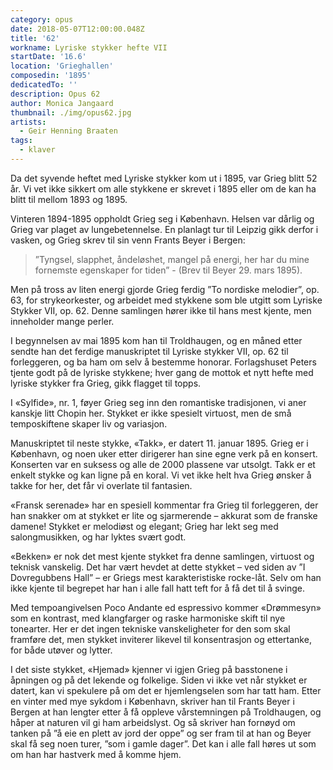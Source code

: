 ```yaml
---
category: opus
date: 2018-05-07T12:00:00.048Z
title: '62'
workname: Lyriske stykker hefte VII
startDate: '16.6'
location: 'Grieghallen'
composedin: '1895'
dedicatedTo: ''
description: Opus 62
author: Monica Jangaard
thumbnail: ./img/opus62.jpg
artists:
  - Geir Henning Braaten
tags:
  - klaver
---
```

Da det syvende heftet med Lyriske stykker kom ut i 1895, var Grieg blitt 52 år. Vi vet ikke sikkert om alle stykkene er skrevet i 1895 eller om de kan ha blitt til mellom 1893 og 1895.

Vinteren 1894-1895 oppholdt Grieg seg i København. Helsen var dårlig og Grieg var plaget av lungebetennelse. En planlagt tur til Leipzig gikk derfor i vasken, og Grieg skrev til sin venn Frants Beyer i Bergen:  

> ”Tyngsel, slapphet, åndeløshet, mangel på energi, her har du mine fornemste egenskaper for tiden” - (Brev til Beyer 29. mars 1895).

Men på tross av liten energi gjorde Grieg ferdig ”To nordiske melodier”, op. 63, for strykeorkester, og arbeidet med stykkene som ble utgitt som Lyriske Stykker VII, op. 62. Denne samlingen hører ikke til hans mest kjente, men inneholder mange perler.

I begynnelsen av mai 1895 kom han til Troldhaugen, og en måned etter sendte han det ferdige manuskriptet til Lyriske stykker VII, op. 62 til forleggeren, og ba ham om selv å bestemme honorar. Forlagshuset Peters tjente godt på de lyriske stykkene; hver gang de mottok et nytt hefte med lyriske stykker fra Grieg, gikk flagget til topps.

I «Sylfide», nr. 1, føyer Grieg seg inn den romantiske tradisjonen, vi aner kanskje litt Chopin her. Stykket er ikke spesielt virtuost, men de små temposkiftene skaper liv og variasjon.

Manuskriptet til neste stykke, «Takk», er datert 11. januar 1895. Grieg er i København, og noen uker etter dirigerer han sine egne verk på en konsert. Konserten var en suksess og alle de 2000 plassene var utsolgt. Takk er et enkelt stykke og kan ligne på en koral. Vi vet ikke helt hva Grieg ønsker å takke for her, det får vi overlate til fantasien.

«Fransk serenade» har en spesiell kommentar fra Grieg til forleggeren, der han snakker om at stykket er lite og sjarmerende – akkurat som de franske damene! Stykket er melodiøst og elegant; Grieg har lekt seg med salongmusikken, og har lyktes svært godt.

«Bekken» er nok det mest kjente stykket fra denne samlingen, virtuost og teknisk vanskelig. Det har vært hevdet at dette stykket – ved siden av ”I Dovregubbens Hall” – er Griegs mest karakteristiske rocke-låt. Selv om han ikke kjente til begrepet har han i alle fall hatt teft for å få det til å svinge.

Med tempoangivelsen Poco Andante ed espressivo kommer «Drømmesyn» som en kontrast, med klangfarger og raske harmoniske skift til nye tonearter. Her er det ingen tekniske vanskeligheter for den som skal framføre det, men stykket inviterer likevel til konsentrasjon og ettertanke, for både utøver og lytter.

I det siste stykket, «Hjemad» kjenner vi igjen Grieg på basstonene i åpningen og på det lekende og folkelige. Siden vi ikke vet når stykket er datert, kan vi spekulere på om det er hjemlengselen som har tatt ham. Etter en vinter med mye sykdom i København, skriver han til Frants Beyer i Bergen at han lengter etter å få oppleve vårstemningen på Troldhaugen, og håper at naturen vil gi ham arbeidslyst. Og så skriver han fornøyd om tanken på ”å eie en plett av jord der oppe” og ser fram til at han og Beyer skal få seg noen turer, ”som i gamle dager”. Det kan i alle fall høres ut som om han har hastverk med å komme hjem.
